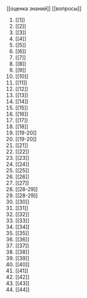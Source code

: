 [[оценка знаний]]
[[вопросы]]




1.   [[1]]
2.   [[2]]
3.   [[3]]
4.   [[4]]
5.   [[5]]
6.   [[6]]
7.   [[7]]
8.   [[8]]
9.   [[9]]
10.   [[10]]
11.   [[11]]
12.   [[12]]
13.   [[13]]
14.   [[14]]
15.   [[15]]
16.   [[16]]
17.   [[17]]
18.   [[18]]
19.   [[19-20]]
20.   [[19-20]]
21.   [[21]]
22.   [[22]]
23.   [[23]]
24.   [[24]]
25.   [[25]]
26.   [[26]]
27.   [[27]]
28.   [[28-29]]
29.   [[28-29]]
30.   [[30]]
31.   [[31]]
32.   [[32]]
33.   [[33]]
34.   [[34]]
35.   [[35]]
36.   [[36]]
37.   [[37]]
38.   [[38]]
39.   [[39]]
40.   [[40]]
41.   [[41]]
42.   [[42]]
43.   [[43]]
44.   [[44]]

